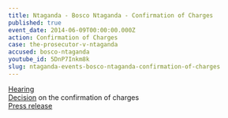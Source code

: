 ```yaml
---
title: Ntaganda - Bosco Ntaganda - Confirmation of Charges
published: true
event_date: 2014-06-09T00:00:00.000Z
action: Confirmation of Charges
case: the-prosecutor-v-ntaganda
accused: bosco-ntaganda
youtube_id: 5DnP7Inkm8k
slug: ntaganda-events-bosco-ntaganda-confirmation-of-charges
---
```



[Hearing](https://youtu.be/5DnP7Inkm8k)
<br>[Decision](https://www.icc-cpi.int/Pages/record.aspx?docNo=ICC-01/04-02/06-309) on the confirmation of charges
<br>[Press release](https://www.icc-cpi.int/Pages/item.aspx?name=pr1013)
